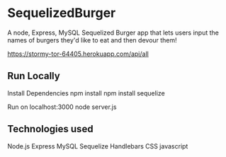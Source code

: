 # SequelizedBurger
A node, Express, MySQL Sequelized Burger app that lets users input the names of burgers they'd like to eat and then devour them!

https://stormy-tor-64405.herokuapp.com/api/all

## Run Locally
Install Dependencies
npm install
npm install sequelize

Run on localhost:3000
node server.js

## Technologies used
Node.js
Express
MySQL
Sequelize
Handlebars
CSS
javascript